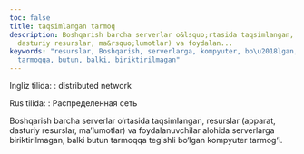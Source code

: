```yaml
---
toc: false
title: taqsimlangan tarmoq
description: Boshqarish barcha serverlar o&lsquo;rtasida taqsimlangan, resurslar (apparat,
  dasturiy resurslar, ma&rsquo;lumotlar) va foydalan...
keywords: "resurslar, Boshqarish, serverlarga, kompyuter, bo\u2018lgan, tegishli,
  tarmoqqa, butun, balki, biriktirilmagan"
---
```


Ingliz tilida:
:   distributed network

Rus tilida:
:   Распределенная сеть

Boshqarish barcha serverlar o‘rtasida taqsimlangan, resurslar (apparat, dasturiy resurslar, ma’lumotlar) va foydalanuvchilar alohida serverlarga biriktirilmagan, balki butun tarmoqqa tegishli bo‘lgan kompyuter tarmog‘i.
